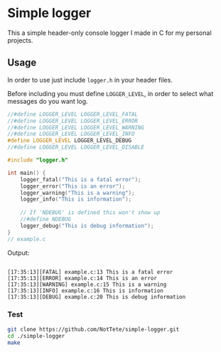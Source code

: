 # Simple logger
This a simple header-only console logger I made in C for my personal projects.



## Usage
In order to use just include `logger.h` in your header files. 

Before including you must define `LOGGER_LEVEL`, in order to select what messages do you want log.
```c
//#define LOGGER_LEVEL LOGGER_LEVEL_FATAL
//#define LOGGER_LEVEL LOGGER_LEVEL_ERROR
//#define LOGGER_LEVEL LOGGER_LEVEL_WARNING
//#define LOGGER_LEVEL LOGGER_LEVEL_INFO
#define LOGGER_LEVEL LOGGER_LEVEL_DEBUG
//#define LOGGER_LEVEL LOGGER_LEVEL_DISABLE

#include "logger.h"

int main() {
    logger_fatal("This is a fatal error");
    logger_error("This is an error");
    logger_warning("This is a warning");
    logger_info("This is information");
    
    // If 'NDEBUG' is defined this won't show up
    //#define NDEBUG
    logger_debug("This is debug information");
}
// example.c
``` 
Output:
```

[17:35:13][FATAL] example.c:13 This is a fatal error
[17:35:13][ERROR] example.c:14 This is an error
[17:35:13][WARNING] example.c:15 This is a warning
[17:35:13][INFO] example.c:16 This is information
[17:35:13][DEBUG] example.c:20 This is debug information
```
### Test
```bash
git clone https://github.com/NotTete/simple-logger.git
cd ./simple-logger
make
```
